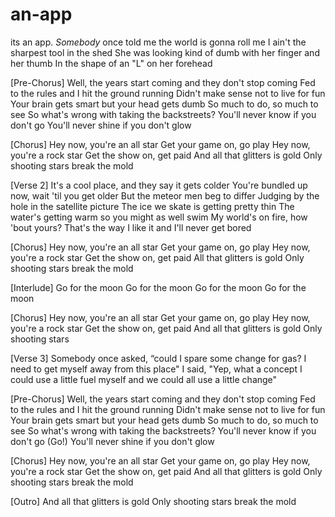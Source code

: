 # an-app
its an app.
*Somebody* once told me the world is gonna roll me
I ain't the sharpest tool in the shed
She was looking kind of dumb with her finger and her thumb
In the shape of an "L" on her forehead

[Pre-Chorus]
Well, the years start coming and they don't stop coming
Fed to the rules and I hit the ground running
Didn't make sense not to live for fun
Your brain gets smart but your head gets dumb
So much to do, so much to see
So what's wrong with taking the backstreets?
You'll never know if you don't go
You'll never shine if you don't glow

[Chorus]
Hey now, you're an all star
Get your game on, go play
Hey now, you're a rock star
Get the show on, get paid
And all that glitters is gold
Only shooting stars break the mold

[Verse 2]
It's a cool place, and they say it gets colder
You're bundled up now, wait 'til you get older
But the meteor men beg to differ
Judging by the hole in the satellite picture
The ice we skate is getting pretty thin
The water's getting warm so you might as well swim
My world's on fire, how 'bout yours?
That's the way I like it and I'll never get bored

[Chorus]
Hey now, you're an all star
Get your game on, go play
Hey now, you're a rock star
Get the show on, get paid
All that glitters is gold
Only shooting stars break the mold

[Interlude]
Go for the moon
Go for the moon
Go for the moon
Go for the moon

[Chorus]
Hey now, you're an all star
Get your game on, go play
Hey now, you're a rock star
Get the show on, get paid
And all that glitters is gold
Only shooting stars

[Verse 3]
Somebody once asked, “could I spare some change for gas?
I need to get myself away from this place"
I said, "Yep, what a concept
I could use a little fuel myself and we could all use a little change"

[Pre-Chorus]
Well, the years start coming and they don't stop coming
Fed to the rules and I hit the ground running
Didn't make sense not to live for fun
Your brain gets smart but your head gets dumb
So much to do, so much to see
So what's wrong with taking the backstreets?
You'll never know if you don't go (Go!)
You'll never shine if you don't glow

[Chorus]
Hey now, you're an all star
Get your game on, go play
Hey now, you're a rock star
Get the show on, get paid
And all that glitters is gold
Only shooting stars break the mold

[Outro]
And all that glitters is gold
Only shooting stars break the mold
